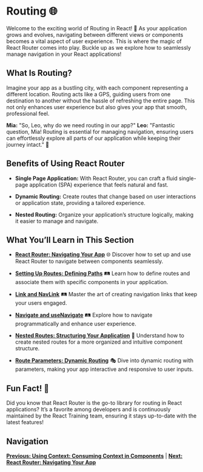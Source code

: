 # Routing 🌐

Welcome to the exciting world of Routing in React! 🚦 As your application grows and evolves, navigating between different views or components becomes a vital aspect of user experience. This is where the magic of React Router comes into play. Buckle up as we explore how to seamlessly manage navigation in your React applications!

## What Is Routing?

Imagine your app as a bustling city, with each component representing a different location. Routing acts like a GPS, guiding users from one destination to another without the hassle of refreshing the entire page. This not only enhances user experience but also gives your app that smooth, professional feel.

**Mia:** "So, Leo, why do we need routing in our app?"
**Leo:** "Fantastic question, Mia! Routing is essential for managing navigation, ensuring users can effortlessly explore all parts of our application while keeping their journey intact." 🚀

## Benefits of Using React Router

- **Single Page Application:** With React Router, you can craft a fluid single-page application (SPA) experience that feels natural and fast.

- **Dynamic Routing:** Create routes that change based on user interactions or application state, providing a tailored experience.

- **Nested Routing:** Organize your application’s structure logically, making it easier to manage and navigate.

## What You’ll Learn in This Section

- **[React Router: Navigating Your App](30.%20react-router.md)** 🌐 Discover how to set up and use React Router to navigate between components seamlessly.

- **[Setting Up Routes: Defining Paths](31.%20setting-up-routes.md)** 🛤️ Learn how to define routes and associate them with specific components in your application.

- **[Link and NavLink](32.%20link-navlink.md)** 🛤️ Master the art of creating navigation links that keep your users engaged.

- **[Navigate and useNavigate](33.%20navigate-useNavigate.md)** 🛤️ Explore how to navigate programmatically and enhance user experience.

- **[Nested Routes: Structuring Your Application](34.%20nested-routes.md)** 📂 Understand how to create nested routes for a more organized and intuitive component structure.

- **[Route Parameters: Dynamic Routing](35.%20route-parameters.md)** 🎭 Dive into dynamic routing with parameters, making your app interactive and responsive to user inputs.

## Fun Fact! 🎉

Did you know that React Router is the go-to library for routing in React applications? It’s a favorite among developers and is continuously maintained by the React Training team, ensuring it stays up-to-date with the latest features!

## Navigation

**[Previous: Using Context: Consuming Context in Components](29.%20using-context.md)** | **[Next: React Router: Navigating Your App](30.%20react-router.md)**
